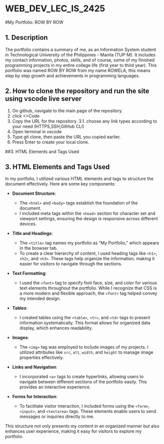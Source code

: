 # WEB_DEV_LEC_IS_2425
 
#My Portfolio: ROW BY ROW

## 1. Description
The portfolio contains a summary of me, as an Information System student in Technological University of the Philippines - Manila (TUP-M). It includes my contact information, photos, skills, and of course, some of my finished programming projects in my entire college life (first year to third year). This portfolio was named ROW BY ROW from my name ROWELA, this means step by step growth and achievements in programming languages.

## 2. How to clone the repository and run the site using vscode live server

1. On github, navigate to the main page of the repository.
2. click <>Code
3. Copy the URL for the repository.
    3.1. choose any link types according to your need (HTTPS,SSH,GitHub CLI)
4. Open terminal in vscode
5. Type git clone, then paste the URL you copied earlier.
7. Press Enter to create your local clone.


##3. HTML Elements and Tags Used

## 3. HTML Elements and Tags Used

In my portfolio, I utilized various HTML elements and tags to structure the document effectively. Here are some key components:

- **Document Structure**: 
  - The `<html>` and `<body>` tags establish the foundation of the document. 
  - I included meta tags within the `<head>` section for character set and viewport settings, ensuring the design is responsive across different devices.

- **Title and Headings**: 
  - The `<title>` tag names my portfolio as "My Portfolio," which appears in the browser tab.
  - To create a clear hierarchy of content, I used heading tags like `<h1>`, `<h2>`, and `<h3>`. These tags help organize the information, making it easier for visitors to navigate through the sections.

- **Text Formatting**: 
  - I used the `<font>` tag to specify font face, size, and color for various text elements throughout the portfolio. While I recognize that CSS is a more modern and flexible approach, the `<font>` tag helped convey my intended design.

- **Tables**: 
  - I created tables using the `<table>`, `<tr>`, and `<td>` tags to present information systematically. This format allows for organized data display, which enhances readability.

- **Images**: 
  - The `<img>` tag was employed to include images of my projects. I utilized attributes like `src`, `alt`, `width`, and `height` to manage image properties effectively.

- **Links and Navigation**: 
  - I incorporated `<a>` tags to create hyperlinks, allowing users to navigate between different sections of the portfolio easily. This provides an interactive experience.

- **Forms for Interaction**: 
  - To facilitate visitor interaction, I included forms using the `<form>`, `<input>`, and `<textarea>` tags. These elements enable users to send messages or inquiries directly to me.

This structure not only presents my content in an organized manner but also enhances user experience, making it easy for visitors to explore my portfolio.